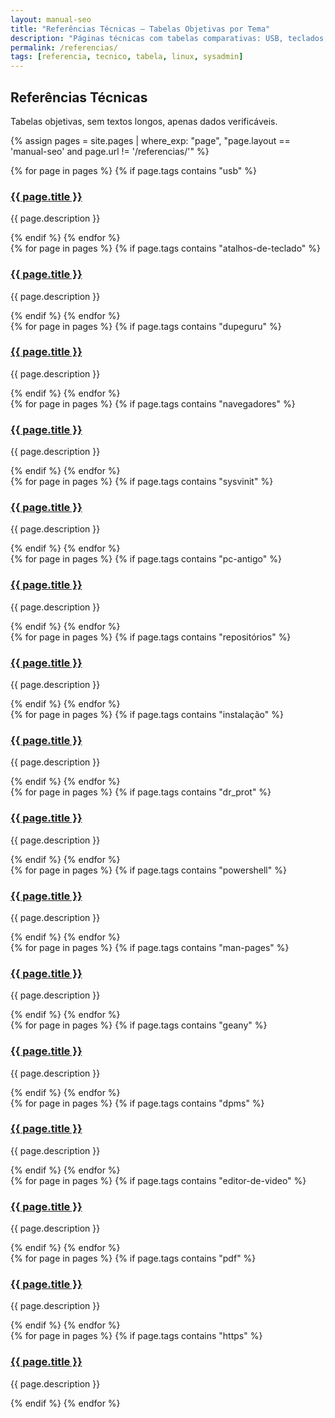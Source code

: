 ```yaml
---
layout: manual-seo
title: "Referências Técnicas — Tabelas Objetivas por Tema"
description: "Páginas técnicas com tabelas comparativas: USB, teclados, backup, init systems, pacotes."
permalink: /referencias/
tags: [referencia, tecnico, tabela, linux, sysadmin]
---
```


<section>
  <h2>Referências Técnicas</h2>
  <p>Tabelas objetivas, sem textos longos, apenas dados verificáveis.</p>

  {% assign pages = site.pages | where_exp: "page", "page.layout == 'manual-seo' and page.url != '/referencias/'" %}

  <!-- Seção: USB -->
  <div class="section">
      {% for page in pages %}
      {% if page.tags contains "usb" %}
        <div class="ref-item">
          <h3><a href="{{ page.url | relative_url }}">{{ page.title }}</a></h3>
          <p>{{ page.description }}</p>
        </div>
      {% endif %}
    {% endfor %}
  </div>

  <!-- Seção: Teclados -->
  <div class="section">
      {% for page in pages %}
      {% if page.tags contains "atalhos-de-teclado" %}
        <div class="ref-item">
          <h3><a href="{{ page.url | relative_url }}">{{ page.title }}</a></h3>
          <p>{{ page.description }}</p>
        </div>
      {% endif %}
    {% endfor %}
  </div>

<!-- Seção: Teclados -->
  <div class="section">
      {% for page in pages %}
      {% if page.tags contains "dupeguru" %}
        <div class="ref-item">
          <h3><a href="{{ page.url | relative_url }}">{{ page.title }}</a></h3>
          <p>{{ page.description }}</p>
        </div>
      {% endif %}
    {% endfor %}
  </div>
  


<!-- Seção: Teclados -->
  <div class="section">
      {% for page in pages %}
      {% if page.tags contains "navegadores" %}
        <div class="ref-item">
          <h3><a href="{{ page.url | relative_url }}">{{ page.title }}</a></h3>
          <p>{{ page.description }}</p>
        </div>
      {% endif %}
    {% endfor %}
  </div>
  
  
    
  
  <!-- Seção: Teclados -->
  <div class="section">
      {% for page in pages %}
      {% if page.tags contains "sysvinit" %}
        <div class="ref-item">
          <h3><a href="{{ page.url | relative_url }}">{{ page.title }}</a></h3>
          <p>{{ page.description }}</p>
        </div>
      {% endif %}
    {% endfor %}
  </div>
  
  
  <!-- Seção: Teclados -->
  <div class="section">
      {% for page in pages %}
      {% if page.tags contains "pc-antigo" %}
        <div class="ref-item">
          <h3><a href="{{ page.url | relative_url }}">{{ page.title }}</a></h3>
          <p>{{ page.description }}</p>
        </div>
      {% endif %}
    {% endfor %}
  </div>
  
  
  
  <!-- Seção: Teclados -->
  <div class="section">
      {% for page in pages %}
      {% if page.tags contains "repositórios" %}
        <div class="ref-item">
          <h3><a href="{{ page.url | relative_url }}">{{ page.title }}</a></h3>
          <p>{{ page.description }}</p>
        </div>
      {% endif %}
    {% endfor %}
  </div>
  
  
  
  <!-- Seção: Teclados -->
  <div class="section">
      {% for page in pages %}
      {% if page.tags contains "instalação" %}
        <div class="ref-item">
          <h3><a href="{{ page.url | relative_url }}">{{ page.title }}</a></h3>
          <p>{{ page.description }}</p>
        </div>
      {% endif %}
    {% endfor %}
  </div>
  
  
  
  <!-- Seção: Teclados -->
  <div class="section">
      {% for page in pages %}
      {% if page.tags contains "dr_prot" %}
        <div class="ref-item">
          <h3><a href="{{ page.url | relative_url }}">{{ page.title }}</a></h3>
          <p>{{ page.description }}</p>
        </div>
      {% endif %}
    {% endfor %}
  </div>
  
  
  
  <!-- Seção: Teclados -->
  <div class="section">
      {% for page in pages %}
      {% if page.tags contains "powershell" %}
        <div class="ref-item">
          <h3><a href="{{ page.url | relative_url }}">{{ page.title }}</a></h3>
          <p>{{ page.description }}</p>
        </div>
      {% endif %}
    {% endfor %}
  </div>
  
  <!-- Seção: Teclados -->
  <div class="section">
      {% for page in pages %}
      {% if page.tags contains "man-pages" %}
        <div class="ref-item">
          <h3><a href="{{ page.url | relative_url }}">{{ page.title }}</a></h3>
          <p>{{ page.description }}</p>
        </div>
      {% endif %}
    {% endfor %}
  </div>
  
  
  
 
  
  
   <!-- Seção: Teclados -->
  <div class="section">
      {% for page in pages %}
      {% if page.tags contains "geany" %}
        <div class="ref-item">
          <h3><a href="{{ page.url | relative_url }}">{{ page.title }}</a></h3>
          <p>{{ page.description }}</p>
        </div>
      {% endif %}
    {% endfor %}
  </div>
  
  
  
  
   <!-- Seção: Teclados -->
  <div class="section">
      {% for page in pages %}
      {% if page.tags contains "dpms" %}
        <div class="ref-item">
          <h3><a href="{{ page.url | relative_url }}">{{ page.title }}</a></h3>
          <p>{{ page.description }}</p>
        </div>
      {% endif %}
    {% endfor %}
  </div>
  
  
  
   <!-- Seção: Teclados -->
  <div class="section">
      {% for page in pages %}
      {% if page.tags contains "editor-de-video" %}
        <div class="ref-item">
          <h3><a href="{{ page.url | relative_url }}">{{ page.title }}</a></h3>
          <p>{{ page.description }}</p>
        </div>
      {% endif %}
    {% endfor %}
  </div>
  
  
   <!-- Seção: Teclados -->
  <div class="section">
      {% for page in pages %}
      {% if page.tags contains "pdf" %}
        <div class="ref-item">
          <h3><a href="{{ page.url | relative_url }}">{{ page.title }}</a></h3>
          <p>{{ page.description }}</p>
        </div>
      {% endif %}
    {% endfor %}
  </div>
  
  
  
   <!-- Seção: Teclados -->
  <div class="section">
      {% for page in pages %}
      {% if page.tags contains "https" %}
        <div class="ref-item">
          <h3><a href="{{ page.url | relative_url }}">{{ page.title }}</a></h3>
          <p>{{ page.description }}</p>
        </div>
      {% endif %}
    {% endfor %}
  </div>
  
  
  
  
  
  
  
  
  
  
  
  
  
  
  
  
  
  
  
  
  
  
  
  
  
  
  
  
  
  
  
  
  
  
  
  
  
  
  
  
  
  
  

  
  
  
  
  
  
  
  
  
  
  
  
  
  
  
  
  
  
  
  
  
  
  
  
  
  
  
  
  
  
  
  
  
  
  
  
  
  
  
  
  
  
  
